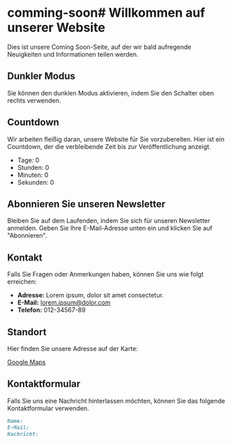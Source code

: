 # comming-soon# Willkommen auf unserer Website

Dies ist unsere Coming Soon-Seite, auf der wir bald aufregende Neuigkeiten und Informationen teilen werden.

## Dunkler Modus

Sie können den dunklen Modus aktivieren, indem Sie den Schalter oben rechts verwenden.

## Countdown

Wir arbeiten fleißig daran, unsere Website für Sie vorzubereiten. Hier ist ein Countdown, der die verbleibende Zeit bis zur Veröffentlichung anzeigt.

- Tage: 0
- Stunden: 0
- Minuten: 0
- Sekunden: 0

## Abonnieren Sie unseren Newsletter

Bleiben Sie auf dem Laufenden, indem Sie sich für unseren Newsletter anmelden. Geben Sie Ihre E-Mail-Adresse unten ein und klicken Sie auf "Abonnieren".

## Kontakt

Falls Sie Fragen oder Anmerkungen haben, können Sie uns wie folgt erreichen:

- **Adresse:** Lorem ipsum, dolor sit amet consectetur.
- **E-Mail:** lorem.ipsum@dolor.com
- **Telefon:** 012-34567-89

## Standort

Hier finden Sie unsere Adresse auf der Karte:

[Google Maps](https://maps.google.com)

## Kontaktformular

Falls Sie uns eine Nachricht hinterlassen möchten, können Sie das folgende Kontaktformular verwenden.

```markdown
Name:
E-Mail:
Nachricht:
